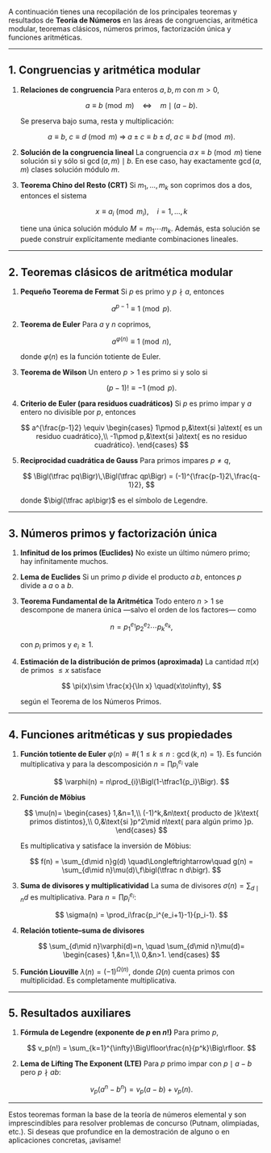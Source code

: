 A continuación tienes una recopilación de los principales teoremas y resultados de **Teoría de Números** en las áreas de congruencias, aritmética modular, teoremas clásicos, números primos, factorización única y funciones aritméticas.

---

## 1. Congruencias y aritmética modular

1. **Relaciones de congruencia**
   Para enteros $a,b,m$ con $m>0$,

   $$
     a \equiv b \pmod m
     \quad\Longleftrightarrow\quad
     m\mid (a-b).
   $$

   Se preserva bajo suma, resta y multiplicación:

   $$
     a\equiv b,\;c\equiv d\pmod m
     \;\Longrightarrow\;
     a\pm c\equiv b\pm d,\;
     a\,c\equiv b\,d\pmod m.
   $$

2. **Solución de la congruencia lineal**
   La congruencia
   $\displaystyle a\,x \equiv b\pmod m$
   tiene solución si y sólo si $\gcd(a,m)\mid b$.
   En ese caso, hay exactamente $\gcd(a,m)$ clases solución módulo $m$.

3. **Teorema Chino del Resto (CRT)**
   Si $m_1,\dots,m_k$ son coprimos dos a dos, entonces el sistema

   $$
     x \equiv a_i\pmod{m_i},\quad i=1,\dots,k
   $$

   tiene una única solución módulo $M=m_1\cdots m_k$.
   Además, esta solución se puede construir explícitamente mediante combinaciones lineales.

---

## 2. Teoremas clásicos de aritmética modular

1. **Pequeño Teorema de Fermat**
   Si $p$ es primo y $p\nmid a$, entonces

   $$
     a^{p-1}\equiv1\pmod p.
   $$

2. **Teorema de Euler**
   Para $a$ y $n$ coprimos,

   $$
     a^{\varphi(n)}\equiv1\pmod n,
   $$

   donde $\varphi(n)$ es la función totiente de Euler.

3. **Teorema de Wilson**
   Un entero $p>1$ es primo si y solo si

   $$
     (p-1)!\equiv -1\pmod p.
   $$

4. **Criterio de Euler (para residuos cuadráticos)**
   Si $p$ es primo impar y $a$ entero no divisible por $p$, entonces

   $$
     a^{\frac{p-1}2}
     \equiv
     \begin{cases}
       1\pmod p,&\text{si }a\text{ es un residuo cuadrático},\\
      -1\pmod p,&\text{si }a\text{ es no residuo cuadrático}.
     \end{cases}
   $$

5. **Reciprocidad cuadrática de Gauss**
   Para primos impares $p\neq q$,

   $$
     \Bigl(\tfrac pq\Bigr)\,\Bigl(\tfrac qp\Bigr)
     = (-1)^{\frac{p-1}2\,\frac{q-1}2},
   $$

   donde $\bigl(\tfrac ap\bigr)$ es el símbolo de Legendre.

---

## 3. Números primos y factorización única

1. **Infinitud de los primos (Euclides)**
   No existe un último número primo; hay infinitamente muchos.

2. **Lema de Euclides**
   Si un primo $p$ divide el producto $a\,b$, entonces $p$ divide a $a$ o a $b$.

3. **Teorema Fundamental de la Aritmética**
   Todo entero $n>1$ se descompone de manera única —salvo el orden de los factores— como

   $$
     n = p_1^{e_1}p_2^{e_2}\cdots p_k^{e_k},
   $$

   con $p_i$ primos y $e_i\ge1$.

4. **Estimación de la distribución de primos (aproximada)**
   La cantidad $\pi(x)$ de primos $\le x$ satisface

   $$
     \pi(x)\sim \frac{x}{\ln x}
     \quad(x\to\infty),
   $$

   según el Teorema de los Números Primos.

---

## 4. Funciones aritméticas y sus propiedades

1. **Función totiente de Euler**
   $\displaystyle \varphi(n)=\#\{\,1\le k\le n:\gcd(k,n)=1\}.$
   Es función multiplicativa y para la descomposición $n=\prod p_i^{e_i}$ vale

   $$
     \varphi(n)
     = n\prod_{i}\Bigl(1-\tfrac1{p_i}\Bigr).
   $$

2. **Función de Möbius**

   $$
     \mu(n)=
     \begin{cases}
       1,&n=1,\\
       (-1)^k,&n\text{ producto de }k\text{ primos distintos},\\
       0,&\text{si }p^2\mid n\text{ para algún primo }p.
     \end{cases}
   $$

   Es multiplicativa y satisface la inversión de Möbius:

   $$
     f(n)
     = \sum_{d\mid n}g(d)
     \quad\Longleftrightarrow\quad
     g(n)
     = \sum_{d\mid n}\mu(d)\,f\bigl(\tfrac n d\bigr).
   $$

3. **Suma de divisores y multiplicatividad**
   La suma de divisores $\sigma(n)=\sum_{d\mid n}d$ es multiplicativa.
   Para $n=\prod p_i^{e_i}$:

   $$
     \sigma(n)
     = \prod_i\frac{p_i^{e_i+1}-1}{p_i-1}.
   $$

4. **Relación totiente–suma de divisores**

   $$
     \sum_{d\mid n}\varphi(d)=n,
     \quad
     \sum_{d\mid n}\mu(d)=
     \begin{cases}
       1,&n=1,\\
       0,&n>1.
     \end{cases}
   $$

5. **Función Liouville**
   $\displaystyle \lambda(n)=(-1)^{\Omega(n)},$ donde $\Omega(n)$ cuenta primos con multiplicidad. Es completamente multiplicativa.

---

## 5. Resultados auxiliares

1. **Fórmula de Legendre (exponente de $p$ en $n!$)**
   Para primo $p$,

   $$
     v_p(n!)
     = \sum_{k=1}^{\infty}\Big\lfloor\frac{n}{p^k}\Big\rfloor.
   $$

2. **Lema de Lifting The Exponent (LTE)**
   Para $p$ primo impar con $p\mid a-b$ pero $p\nmid ab$:

   $$
     v_p(a^n - b^n)
     = v_p(a-b) + v_p(n).
   $$

---

Estos teoremas forman la base de la teoría de números elemental y son imprescindibles para resolver problemas de concurso (Putnam, olimpiadas, etc.). Si deseas que profundice en la demostración de alguno o en aplicaciones concretas, ¡avísame!
